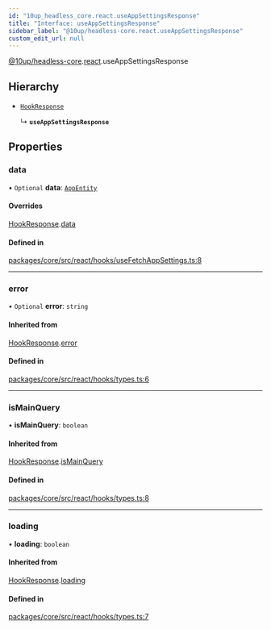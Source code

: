 ```yaml
---
id: "10up_headless_core.react.useAppSettingsResponse"
title: "Interface: useAppSettingsResponse"
sidebar_label: "@10up/headless-core.react.useAppSettingsResponse"
custom_edit_url: null
---
```


[@10up/headless-core](../modules/10up_headless_core.md).[react](../namespaces/10up_headless_core.react.md).useAppSettingsResponse

## Hierarchy

- [`HookResponse`](10up_headless_core.react.HookResponse.md)

  ↳ **`useAppSettingsResponse`**

## Properties

### data

• `Optional` **data**: [`AppEntity`](10up_headless_core.AppEntity.md)

#### Overrides

[HookResponse](10up_headless_core.react.HookResponse.md).[data](10up_headless_core.react.HookResponse.md#data)

#### Defined in

[packages/core/src/react/hooks/useFetchAppSettings.ts:8](https://github.com/10up/headless/blob/d270384/packages/core/src/react/hooks/useFetchAppSettings.ts#L8)

___

### error

• `Optional` **error**: `string`

#### Inherited from

[HookResponse](10up_headless_core.react.HookResponse.md).[error](10up_headless_core.react.HookResponse.md#error)

#### Defined in

[packages/core/src/react/hooks/types.ts:6](https://github.com/10up/headless/blob/d270384/packages/core/src/react/hooks/types.ts#L6)

___

### isMainQuery

• **isMainQuery**: `boolean`

#### Inherited from

[HookResponse](10up_headless_core.react.HookResponse.md).[isMainQuery](10up_headless_core.react.HookResponse.md#ismainquery)

#### Defined in

[packages/core/src/react/hooks/types.ts:8](https://github.com/10up/headless/blob/d270384/packages/core/src/react/hooks/types.ts#L8)

___

### loading

• **loading**: `boolean`

#### Inherited from

[HookResponse](10up_headless_core.react.HookResponse.md).[loading](10up_headless_core.react.HookResponse.md#loading)

#### Defined in

[packages/core/src/react/hooks/types.ts:7](https://github.com/10up/headless/blob/d270384/packages/core/src/react/hooks/types.ts#L7)
